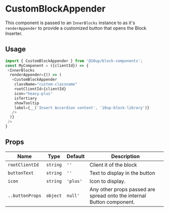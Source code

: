 # CustomBlockAppender

This component is passed to an `InnerBlocks` instance to as it's `renderAppender` to provide a customized button that opens the Block Inserter.

## Usage

```js
import { CustomBlockAppender } from '@10up/block-components';
const MyComponent = ({clientId}) => {
 <InnerBlocks
  renderAppender={() => (
   <CustomBlockAppender
    className="custom-classname"
    rootClientId={clientId}
    icon="heavy-plus"
    isTertiary
    showTooltip
    label={__('Insert Accordion content', '10up-block-library')}
   />
  )}
 />
}
```

## Props

| Name       | Type              | Default  |  Description                                                   |
| ---------- | ----------------- | -------- | -------------------------------------------------------------- |
| `rootClientId` | `string`    | `''`   | Client it of the block         |
| `buttonText` | `string` | `''` | Text to display in the button |
| `icon` | `string` | `'plus'` | Icon to display.  |
| `..buttonProps` | `object` | `null'` | Any other props passed are spread onto the internal Button component. |
